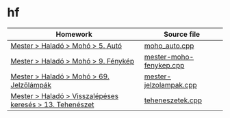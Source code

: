 # hf

| Homework                                                                                                                                                                                              | Source file                                                                                  |
| ----------------------------------------------------------------------------------------------------------------------------------------------------------------------------------------------------- | -------------------------------------------------------------------------------------------- |
| [Mester > Haladó > Mohó > 5. Autó](https://github.com/asztrikx/mester-linux/blob/master/Halad%C3%B3/Moh%C3%B3%20algoritmusok/5.%20Aut%C3%B3%20*/feladat.pdf)                                          | [moho_auto.cpp](./mester-moho-auto/moho_auto/moho_auto.cpp)                                  |
| [Mester > Haladó > Mohó > 9. Fénykép](https://github.com/asztrikx/mester-linux/blob/master/Halad%C3%B3/Moh%C3%B3%20algoritmusok/9.%20F%C3%A9nyk%C3%A9p%20**/feladat.pdf)                              | [mester-moho-fenykep.cpp](./mester-moho-fenykep/mester-moho-fenykep/mester-moho-fenykep.cpp) |
| [Mester > Haladó > Mohó > 69. Jelzőlámpák](https://github.com/asztrikx/mester-linux/blob/master/Halad%C3%B3/Moh%C3%B3%20algoritmusok/69.%20Jelz%C5%91l%C3%A1mp%C3%A1k/feladat.pdf)                    | [mester-jelzolampak.cpp](./mester-jelzolampak/mester-jelzolampak/mester-jelzolampak.cpp)     |
| [Mester > Haladó > Visszalépéses keresés > 13. Tehenészet](https://github.com/asztrikx/mester-linux/blob/master/Halad%C3%B3/Visszal%C3%A9p%C3%A9ses%20keres%C3%A9s/13.%20Tehen%C3%A9szet/feladat.pdf) | [teheneszetek.cpp](./teheneszetek/teheneszetek.cpp)                                          |
